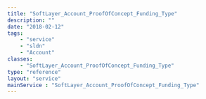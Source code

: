 ```yaml
---
title: "SoftLayer_Account_ProofOfConcept_Funding_Type"
description: ""
date: "2018-02-12"
tags:
    - "service"
    - "sldn"
    - "Account"
classes:
    - "SoftLayer_Account_ProofOfConcept_Funding_Type"
type: "reference"
layout: "service"
mainService : "SoftLayer_Account_ProofOfConcept_Funding_Type"
---
```

